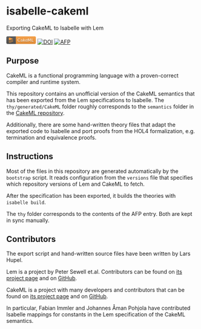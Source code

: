 # isabelle-cakeml

Exporting CakeML to Isabelle with Lem

[![CakeML](badge.png)](https://cakeml.org/)
[![DOI](https://zenodo.org/badge/DOI/10.5281/zenodo.1204863.svg)](https://doi.org/10.5281/zenodo.1204863)
[![AFP](https://img.shields.io/badge/AFP-CakeML-yellow.svg)](https://devel.isa-afp.org/entries/CakeML.html)

## Purpose

CakeML is a functional programming language with a proven-correct compiler and runtime system.

This repository contains an unofficial version of the CakeML semantics that has been exported from the Lem specifications to Isabelle.
The `thy/generated/CakeML` folder roughly corresponds to the `semantics` folder in the [CakeML repository](https://github.com/CakeML/cakeml).

Additionally, there are some hand-written theory files that adapt the exported code to Isabelle and port proofs from the HOL4 formalization, e.g. termination and equivalence proofs.

## Instructions

Most of the files in this repository are generated automatically by the `bootstrap` script.
It reads configuration from the `versions` file that specifies which repository versions of Lem and CakeML to fetch.

After the specification has been exported, it builds the theories with `isabelle build`.

The `thy` folder corresponds to the contents of the AFP entry.
Both are kept in sync manually.

## Contributors

The export script and hand-written source files have been written by Lars Hupel.

Lem is a project by Peter Sewell et.al.
Contributors can be found on [its project page](https://www.cl.cam.ac.uk/~pes20/lem/) and on [GitHub](https://github.com/rems-project/lem/graphs/contributors).

CakeML is a project with many developers and contributors that can be found on [its project page](https://cakeml.org/) and on [GitHub](https://github.com/CakeML/cakeml/graphs/contributors).

In particular, Fabian Immler and Johannes Åman Pohjola have contributed Isabelle mappings for constants in the Lem specification of the CakeML semantics.
